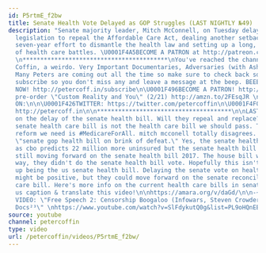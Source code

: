 ```yaml
---
id: P5rtmE_f2bw
title: Senate Health Vote Delayed as GOP Struggles (LAST NIGHTLY №49)
description: "Senate majority leader, Mitch McConnell, on Tuesday delayed a vote on
  legislation to repeal the Affordable Care Act, dealing another setback to Republicans’
  seven-year effort to dismantle the health law and setting up a long, heated summer
  of health care battles. \U0001F4A5BECOME A PATRON at http://patreon.com/petercoffin\n
  \n*****************************************\nYou've reached the channel of Peter
  Coffin, a weirdo. Very Important Documentaries, Adversaries (with Ashleigh!) and
  Many Peters are coming out all the time so make sure to check back soon. Please
  subscribe so you don't miss any and leave a message at the beep. BEEEEEEEEEP.\n\n\U0001F4FASubscribe
  NOW! http://petercoff.in/subscribe\n\U0001F496BECOME A PATRON! http://patreon.com/petercoffin\n\U0001F4D5
  pre-order \"Custom Reality and You\" (2/21) http://amzn.to/2FEsqJR \n\nFOLLOW PETER
  ON:\n\n\U0001F426TWITTER: https://twitter.com/petercoffin\n\U0001F4F0MEDIUM: https://medium.com/@petercoffin\n\U0001F4F1NOTIFICATIONS:
  http://petercoff.in\n\n**************************************\n\nLAST NIGHTLY takes
  on the delay of the senate health bill. Will they repeal and replace? Donald Trump's
  senate health care bill is not the health care bill we should pass. The health care
  reform we need is #MedicareForAll. mitch mcconell totally disagrees. But don't believe
  \"senate gop health bill on brink of defeat.\" Yes, the senate health bill reels
  as cbo predicts 22 million more uninsured but the senate health bill committee is
  still moving forward on the senate health bill 2017. The house bill worked the same
  way, they didn't do the senate health bill vote. Hopefully this isn't what ends
  up being the us senate health bill. Delaying the senate vote on health care bill
  might be positive, but they could move forward on the senate reconciliation health
  care bill. Here's more info on the current health care bills in senate.\n\nHelp
  us caption & translate this video!\n\nhttps://amara.org/v/daGd/\n\n-~-~~-~~~-~~-~-\nNEW
  VIDEO: \"Free Speech 2: Censorship Boogaloo (Infowars, Steven Crowder) | Very Important
  Docs²³\" \nhttps://www.youtube.com/watch?v=SlFdykutQ0g&list=PL9oHQnEByWyXObkJN9YYQS9hxBjpN8RLG\n-~-~~-~~~-~~-~-"
source: youtube
channel: petercoffin
type: video
url: /petercoffin/videos/P5rtmE_f2bw/
---
```

